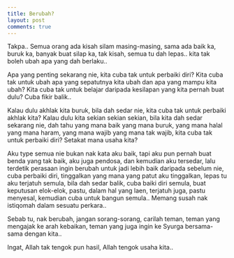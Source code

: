 ```yaml
---
title: Berubah?
layout: post
comments: true
---
```


Takpa.. Semua orang ada kisah silam masing-masing, sama ada baik ka, buruk ka, banyak buat silap ka, tak kisah, semua tu dah lepas.. kita tak boleh ubah apa yang dah berlaku..

Apa yang penting sekarang nie, kita cuba tak untuk perbaiki diri? Kita cuba tak untuk ubah apa yang sepatutnya kita ubah dan apa yang mampu kita ubah? Kita cuba tak untuk belajar daripada kesilapan yang kita pernah buat dulu? Cuba fikir balik..

Kalau dulu akhlak kita buruk, bila dah sedar nie, kita cuba tak untuk perbaiki akhlak kita? Kalau dulu kita sekian sekian sekian, bila kita dah sedar sekarang nie, dah tahu yang mana baik yang mana buruk, yang mana halal yang mana haram, yang mana wajib yang mana tak wajib, kita cuba tak untuk perbaiki diri? Setakat mana usaha kita?

Aku type semua nie bukan nak kata aku baik, tapi aku pun pernah buat benda yang tak baik, aku juga pendosa, dan kemudian aku tersedar, lalu terdetik perasaan ingin berubah untuk jadi lebih baik daripada sebelum nie, cuba perbaiki diri, tinggalkan yang mana yang patut aku tinggalkan, lepas tu aku terjatuh semula, bila dah sedar balik, cuba baiki diri semula, buat keputusan elok-elok, pastu, dalam hal yang laen, terjatuh juga, pastu menyesal, kemudian cuba untuk bangun semula.. Memang susah nak istiqomah dalam sesuatu perkara..

Sebab tu, nak berubah, jangan sorang-sorang, carilah teman, teman yang mengajak ke arah kebaikan, teman yang juga ingin ke Syurga bersama-sama dengan kita..

Ingat, Allah tak tengok pun hasil, Allah tengok usaha kita..
